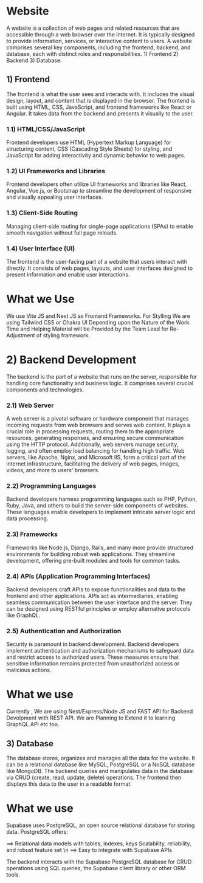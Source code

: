# Website

A website is a collection of web pages and related resources that are accessible through a web browser over the internet. It is typically designed to provide information, services, or interactive content to users. A website comprises several key components, including the frontend, backend, and database, each with distinct roles and responsibilities. 1) Frontend 2) Backend 3) Database.

## 1) Frontend

The frontend is what the user sees and interacts with. It includes the visual design, layout, and content that is displayed in the browser. The frontend is built using HTML, CSS, JavaScript, and frontend frameworks like React or Angular. It takes data from the backend and presents it visually to the user.

### 1.1) HTML/CSS/JavaScript
Frontend developers use HTML (Hypertext Markup Language) for structuring content, CSS (Cascading Style Sheets) for styling, and JavaScript for adding interactivity and dynamic behavior to web pages.

### 1.2) UI Frameworks and Libraries
Frontend developers often utilize UI frameworks and libraries like React, Angular, Vue.js, or Bootstrap to streamline the development of responsive and visually appealing user interfaces.

### 1.3) Client-Side Routing
Managing client-side routing for single-page applications (SPAs) to enable smooth navigation without full page reloads.

### 1.4) User Interface (UI)
The frontend is the user-facing part of a website that users interact with directly. It consists of web pages, layouts, and user interfaces designed to present information and enable user interactions.

# What we Use

We use Vite JS and Next JS as Frontend Frameworks. For Stylling We are using Tailwind CSS or Chakra UI Depending upon the Nature of the Work. Time and Helping Material will be Provided by the Team Lead for Re-Adjustment of styling framework.


# 2) Backend Development
The backend is the part of a website that runs on the server, responsible for handling core functionality and business logic. It comprises several crucial components and technologies.

### 2.1) Web Server
A web server is a pivotal software or hardware component that manages incoming requests from web browsers and serves web content. It plays a crucial role in processing requests, routing them to the appropriate resources, generating responses, and ensuring secure communication using the HTTP protocol. Additionally, web servers manage security, logging, and often employ load balancing for handling high traffic. Web servers, like Apache, Nginx, and Microsoft IIS, form a critical part of the internet infrastructure, facilitating the delivery of web pages, images, videos, and more to users' browsers.

### 2.2) Programming Languages
Backend developers harness programming languages such as PHP, Python, Ruby, Java, and others to build the server-side components of websites. These languages enable developers to implement intricate server logic and data processing.

### 2.3) Frameworks
Frameworks like Node.js, Django, Rails, and many more provide structured environments for building robust web applications. They streamline development, offering pre-built modules and tools for common tasks.

### 2.4) APIs (Application Programming Interfaces)
Backend developers craft APIs to expose functionalities and data to the frontend and other applications. APIs act as intermediaries, enabling seamless communication between the user interface and the server. They can be designed using RESTful principles or employ alternative protocols like GraphQL.

### 2.5) Authentication and Authorization
Security is paramount in backend development. Backend developers implement authentication and authorization mechanisms to safeguard data and restrict access to authorized users. These measures ensure that sensitive information remains protected from unauthorized access or malicious actions.

# What we use

Currently , We are using Nest/Express/Node JS and FAST API for Backend Devolpment with REST API. We are Planning to Extend it to learning GraphQL API etc too.

## 3) Database
The database stores, organizes and manages all the data for the website. It can be a relational database like MySQL, PostgreSQL or a NoSQL database like MongoDB. The backend queries and manipulates data in the database via CRUD (create, read, update, delete) operations. The frontend then displays this data to the user in a readable format.

# What we use 

Supabase uses PostgreSQL, an open source relational database for storing data. PostgreSQL offers:

==> Relational data models with tables, indexes, keys
Scalability, reliability, and robust feature set \n
==> Easy to integrate with Supabase APIs

The backend interacts with the Supabase PostgreSQL database for CRUD operations using SQL queries, the Supabase client library or other ORM tools.
